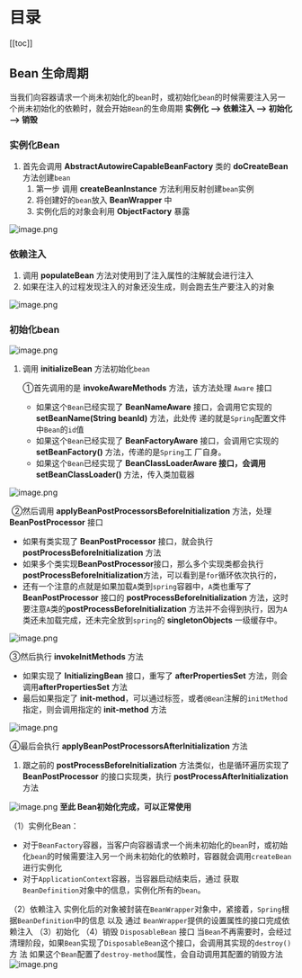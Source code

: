 # 目录

[[toc]]

## Bean 生命周期
当我们向容器请求一个尚未初始化的`bean`时，或初始化`bean`的时候需要注入另一个尚未初始化的依赖时，就会开始`Bean`的生命周期
**实例化 -->   依赖注入  --> 初始化  --> 销毁**

### 实例化Bean

1. 首先会调用 **AbstractAutowireCapableBeanFactory** 类的 **doCreateBean** 方法创建`bean`
   1. 第一步 调用 **createBeanInstance** 方法利用反射创建`bean`实例
   2. 将创建好的`bean`放入 **BeanWrapper** 中
   3. 实例化后的对象会利用 **ObjectFactory** 暴露

![image.png](./img/1676527601579-ad90a32f-5df2-492d-9866-84169b559f77.png)

### 依赖注入

1. 调用 **populateBean** 方法对使用到了注入属性的注解就会进行注入
2. 如果在注入的过程发现注入的对象还没生成，则会跑去生产要注入的对象

![image.png](./img/1676528370730-8c36d5eb-422e-4753-b8bd-0169132ee479.png)
### 初始化bean
![image.png](./img/1676528791961-07901551-e0a0-48f2-82e2-87a6ba523831.png)

1. 调用 **initializeBean** 方法初始化`bean`
   
   ①首先调用的是 **invokeAwareMethods** 方法，该方法处理 `Aware` 接口
   
   - 如果这个`Bean`已经实现了 **BeanNameAware** 接口，会调用它实现的 **setBeanName(String beanId)** 方法，此处传 递的就是`Spring`配置文件中`Bean`的`id`值
   - 如果这个`Bean`已经实现了 **BeanFactoryAware** 接口，会调用它实现的 **setBeanFactory()** 方法，传递的是`Spring`工 厂自身。
   - 如果这个`Bean`已经实现了 **BeanClassLoaderAware **接口，会调用 s**etBeanClassLoader()** 方法，传入类加载器

![image.png](./img/1676528993968-2a4a48f5-9541-4fe7-89db-4e8d2b5ddb32.png)

​	②然后调用 **applyBeanPostProcessorsBeforeInitialization** 方法，处理 **BeanPostProcessor** 接口

- 如果有类实现了 **BeanPostProcessor** 接口，就会执行 **postProcessBeforeInitialization** 方法
- 如果多个类实现**BeanPostProcessor**接口，那么多个实现类都会执行**postProcessBeforeInitialization**方法，可以看到是`for`循环依次执行的，
- 还有一个注意的点就是如果加载`A`类到`spring`容器中，`A`类也重写了 **BeanPostProcessor** 接口的 **postProcessBeforeInitialization** 方法，这时要注意`A`类的**postProcessBeforeInitialization** 方法并不会得到执行，因为`A`类还未加载完成，还未完全放到`spring`的 **singletonObjects** 一级缓存中。

![image.png](./img/1676529564616-9a863de1-cd2e-4767-826d-5ceec4caa447.png)

③然后执行 **invokeInitMethods** 方法
- 如果实现了 **InitializingBean** 接口，重写了 **afterPropertiesSet** 方法，则会调用**afterPropertiesSet** 方法
- 最后如果指定了 **init-method**，可以通过标签，或者`@Bean`注解的`initMethod`指定，则会调用指定的 **init-method** 方法

![image.png](./img/1676529880935-ae999c8c-45a4-4b3d-a2c9-3151f75f53f2.png)

④最后会执行 **applyBeanPostProcessorsAfterInitialization** 方法
1. 跟之前的 **postProcessBeforeInitialization** 方法类似，也是循环遍历实现了**BeanPostProcessor** 的接口实现类，执行 **postProcessAfterInitialization** 方法

![image.png](./img/1676530037522-e759f94f-47f6-46a2-86ba-2135861bcb13.png)
**至此 Bean初始化完成，可以正常使用**

（1）实例化Bean：  

- 对于`BeanFactory`容器，当客户向容器请求一个尚未初始化的`bean`时，或初始化`bean`的时候需要注入另一个尚未初始化的依赖时，容器就会调用`createBean`进行实例化  
- 对于`ApplicationContext`容器，当容器启动结束后，通过 获取`BeanDefinition`对象中的信息，实例化所有的`bean`。  

（2）依赖注入 
实例化后的对象被封装在`BeanWrapper`对象中，紧接着，`Spring`根据`BeanDefinition`中的信息 以及 通过 `BeanWrapper`提供的设置属性的接口完成依赖注入 
（3）初始化
（4）销毁
`DisposableBean`  接口
当`Bean`不再需要时，会经过清理阶段，如果`Bean`实现了`DisposableBean`这个接口，会调用其实现的`destroy()`方 法 
如果这个`Bean`配置了`destroy-method`属性，会自动调用其配置的销毁方法 
![image.png](./img/1675489737307-72a4782b-d2fe-4a25-8c50-1e9e5407ebce.png)



